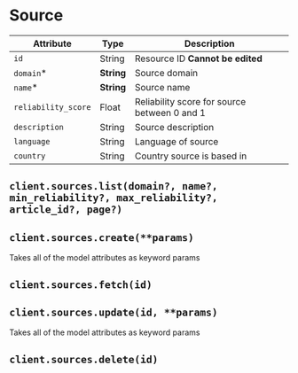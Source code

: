 # Source

| Attribute | Type | Description |
| --------- | ---- | ----------- |
| `id`                    | String     | Resource ID **Cannot be edited** |
| `domain`*               | **String** | Source domain |
| `name`*                 | **String** | Source name |
| `reliability_score`     | Float      | Reliability score for source between 0 and 1 |
| `description`           | String     | Source description |
| `language`              | String     | Language of source |
| `country`               | String     | Country source is based in |

## `client.sources.list(domain?, name?, min_reliability?, max_reliability?, article_id?, page?)`

## `client.sources.create(**params)`

Takes all of the model attributes as keyword params

## `client.sources.fetch(id)`

## `client.sources.update(id, **params)`

Takes all of the model attributes as keyword params

## `client.sources.delete(id)`
